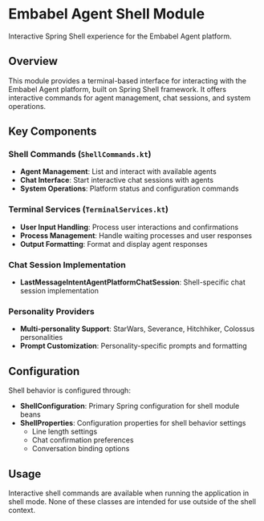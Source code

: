 # Embabel Agent Shell Module

Interactive Spring Shell experience for the Embabel Agent platform.

## Overview
This module provides a terminal-based interface for interacting with the Embabel Agent platform, built on Spring Shell framework. It offers interactive commands for agent management, chat sessions, and system operations.

## Key Components

### Shell Commands (`ShellCommands.kt`)
- **Agent Management**: List and interact with available agents
- **Chat Interface**: Start interactive chat sessions with agents
- **System Operations**: Platform status and configuration commands

### Terminal Services (`TerminalServices.kt`)
- **User Input Handling**: Process user interactions and confirmations
- **Process Management**: Handle waiting processes and user responses
- **Output Formatting**: Format and display agent responses

### Chat Session Implementation
- **LastMessageIntentAgentPlatformChatSession**: Shell-specific chat session implementation

### Personality Providers
- **Multi-personality Support**: StarWars, Severance, Hitchhiker, Colossus personalities
- **Prompt Customization**: Personality-specific prompts and formatting

## Configuration
Shell behavior is configured through:
- **ShellConfiguration**: Primary Spring configuration for shell module beans
- **ShellProperties**: Configuration properties for shell behavior settings
  - Line length settings
  - Chat confirmation preferences
  - Conversation binding options

## Usage
Interactive shell commands are available when running the application in shell mode. None of these classes are intended for use outside of the shell context.